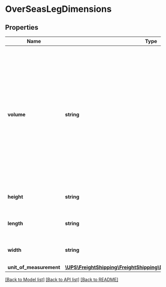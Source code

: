 # OverSeasLegDimensions

## Properties
Name | Type | Description | Notes
------------ | ------------- | ------------- | -------------
**volume** | **string** | Represents the size as volume.  Volume being required if height, length, width is not specified.  If volume is present then height, length, width is ignored.  Valid characters: 0-9 and \&quot;.\&quot; (Decimal).  Maximum of 2 digits after the decimal.  Maximum field length: 16 characters. The decimal \&quot;.\&quot;, does not count as a character. Examples: ##############.## ###############.# ################ | [optional] 
**height** | **string** | The height of the line item used to determine density based rating. | 
**length** | **string** | The length of the line item used to determine density rate rating. | 
**width** | **string** | The width of the line item used to determine the density based rating. | 
**unit_of_measurement** | [**\UPS\FreightShipping\FreightShipping\DimensionsUnitOfMeasurement**](DimensionsUnitOfMeasurement.md) |  | 

[[Back to Model list]](../../README.md#documentation-for-models) [[Back to API list]](../../README.md#documentation-for-api-endpoints) [[Back to README]](../../README.md)

